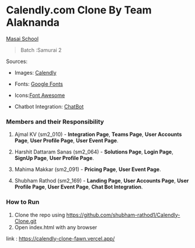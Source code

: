# Calendly.com Clone By Team Alaknanda
[Masai School](www.masaischool.com) 
> Batch :Samurai 2

Sources:

- Images: [Calendly](https://calendly.com/)

- Fonts: [Google Fonts](https://fonts.google.com/)  

- Icons:[Font Awesome](https://fontawesome.com/)

- Chatbot Integration: [ChatBot](https://www.chatbot.com/)

### Members and their Responsibility

1. Ajmal KV (sm2_010) - **Integration Page**, **Teams Page**, **User Accounts Page**, **User Profile Page**, **User Event Page**.

2. Harshit Dattaram Sanas (sm2_064) - **Solutions Page**, **Login Page**, **SignUp Page**, **User Profile Page**.

3. Mahima Makkar (sm2_091) - **Pricing Page**, **User Event Page**.

4. Shubham Rathod (sm2_169) - **Landing Page**, **User Accounts Page**, **User Profile Page**, **User Event Page**, **Chat Bot Integration**.


### How to Run
1. Clone the repo using https://github.com/shubham-rathod1/Calendly-Clone.git
2. Open index.html with any browser


link : <a href="https://calendly-clone-fawn.vercel.app/">https://calendly-clone-fawn.vercel.app/</a>
